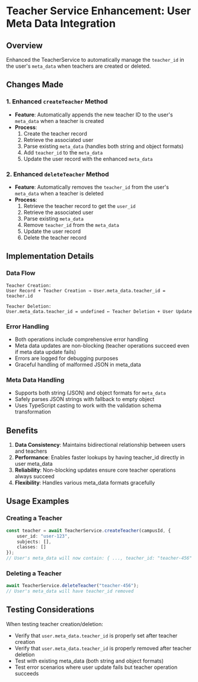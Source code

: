 # Teacher Service Enhancement: User Meta Data Integration

## Overview
Enhanced the TeacherService to automatically manage the `teacher_id` in the user's `meta_data` when teachers are created or deleted.

## Changes Made

### 1. Enhanced `createTeacher` Method
- **Feature**: Automatically appends the new teacher ID to the user's `meta_data` when a teacher is created
- **Process**:
  1. Create the teacher record
  2. Retrieve the associated user
  3. Parse existing `meta_data` (handles both string and object formats)
  4. Add `teacher_id` to the `meta_data`
  5. Update the user record with the enhanced `meta_data`

### 2. Enhanced `deleteTeacher` Method
- **Feature**: Automatically removes the `teacher_id` from the user's `meta_data` when a teacher is deleted
- **Process**:
  1. Retrieve the teacher record to get the `user_id`
  2. Retrieve the associated user
  3. Parse existing `meta_data`
  4. Remove `teacher_id` from the `meta_data`
  5. Update the user record
  6. Delete the teacher record

## Implementation Details

### Data Flow
```
Teacher Creation:
User Record + Teacher Creation → User.meta_data.teacher_id = teacher.id

Teacher Deletion:
User.meta_data.teacher_id = undefined ← Teacher Deletion + User Update
```

### Error Handling
- Both operations include comprehensive error handling
- Meta data updates are non-blocking (teacher operations succeed even if meta data update fails)
- Errors are logged for debugging purposes
- Graceful handling of malformed JSON in meta_data

### Meta Data Handling
- Supports both string (JSON) and object formats for `meta_data`
- Safely parses JSON strings with fallback to empty object
- Uses TypeScript casting to work with the validation schema transformation

## Benefits

1. **Data Consistency**: Maintains bidirectional relationship between users and teachers
2. **Performance**: Enables faster lookups by having teacher_id directly in user meta_data
3. **Reliability**: Non-blocking updates ensure core teacher operations always succeed
4. **Flexibility**: Handles various meta_data formats gracefully

## Usage Examples

### Creating a Teacher
```typescript
const teacher = await TeacherService.createTeacher(campusId, {
    user_id: "user-123",
    subjects: [],
    classes: []
});
// User's meta_data will now contain: { ..., teacher_id: "teacher-456" }
```

### Deleting a Teacher
```typescript
await TeacherService.deleteTeacher("teacher-456");
// User's meta_data will have teacher_id removed
```

## Testing Considerations

When testing teacher creation/deletion:
- Verify that `user.meta_data.teacher_id` is properly set after teacher creation
- Verify that `user.meta_data.teacher_id` is properly removed after teacher deletion
- Test with existing meta_data (both string and object formats)
- Test error scenarios where user update fails but teacher operation succeeds
